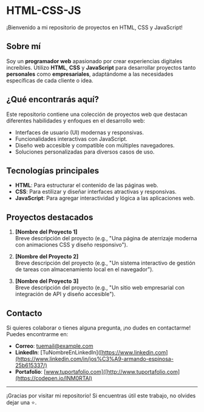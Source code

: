 # HTML-CSS-JS

¡Bienvenido a mi repositorio de proyectos en HTML, CSS y JavaScript!

## Sobre mí

Soy un **programador web** apasionado por crear experiencias digitales increíbles. Utilizo **HTML**, **CSS** y **JavaScript** para desarrollar proyectos tanto **personales** como **empresariales**, adaptándome a las necesidades específicas de cada cliente o idea.

## ¿Qué encontrarás aquí?

Este repositorio contiene una colección de proyectos web que destacan diferentes habilidades y enfoques en el desarrollo web:

- Interfaces de usuario (UI) modernas y responsivas.
- Funcionalidades interactivas con JavaScript.
- Diseño web accesible y compatible con múltiples navegadores.
- Soluciones personalizadas para diversos casos de uso.

## Tecnologías principales

- **HTML**: Para estructurar el contenido de las páginas web.
- **CSS**: Para estilizar y diseñar interfaces atractivas y responsivas.
- **JavaScript**: Para agregar interactividad y lógica a las aplicaciones web.

## Proyectos destacados

1. **[Nombre del Proyecto 1]**  
   Breve descripción del proyecto (e.g., "Una página de aterrizaje moderna con animaciones CSS y diseño responsivo").

2. **[Nombre del Proyecto 2]**  
   Breve descripción del proyecto (e.g., "Un sistema interactivo de gestión de tareas con almacenamiento local en el navegador").

3. **[Nombre del Proyecto 3]**  
   Breve descripción del proyecto (e.g., "Un sitio web empresarial con integración de API y diseño accesible").

## Contacto

Si quieres colaborar o tienes alguna pregunta, ¡no dudes en contactarme!  
Puedes encontrarme en:

- **Correo**: [tuemail@example.com](mailto:tuemail@example.com)
- **LinkedIn**: [TuNombreEnLinkedIn]([https://www.linkedin.com](https://www.linkedin.com/in/jos%C3%A9-armando-espinosa-25b615337/)
- **Portafolio**: [www.tuportafolio.com]([http://www.tuportafolio.com](https://codepen.io/INM0RTAl)

---

¡Gracias por visitar mi repositorio! Si encuentras útil este trabajo, no olvides dejar una ⭐.

